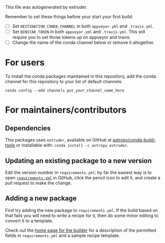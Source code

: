 This file was autogenerated by extruder.

Remember to set these things before your start your first build:

- [ ] Set `DESTINATION_CONDA_CHANNEL` in both `appveyor.yml` and `.travis.yml`.
- [ ] Set `BINSTAR_TOKEN` in both `appveyor.yml` and `.travis.yml`. This will require you to set those tokens up on appveyor and travis.
- [ ] Change the name of the conda channel below or remove it altogether.

# For users

To install the conda packages maintained in this repository, add the conda channel for this repository to your list of default channels:

```
conda config --add channels put_your_channel_name_here
```

# For maintainers/contributors

## Dependencies

This packages uses `extruder`, available on GitHub at
[astropy/conda-build-tools](https://github.com/astropy/conda-build-tools) or installable
with: `conda install -c astropy extruder`.

## Updating an existing package to a new version

Edit the version number in `requirements.yml`: by far the easiest way is to
open [`requirements.yml`](requirements.yml) in GitHub, click the pencil icon
to edit it, and create a pull request to make the change.

## Adding a new package

First try adding the new package to `requirements.yml`. If the build based on
that fails you will need to write a recipe for it, then do some minor editing
to convert it to a template.

Check out the
[home page for the builder](https://github.com/astropy/conda-build-tools)
for a description of the permitted fields in `requirements.yml` and a sample recipe template.

